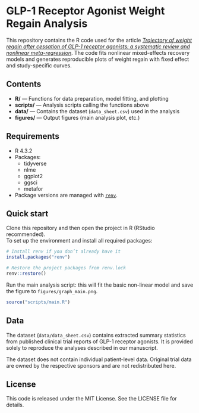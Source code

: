 # GLP-1 Receptor Agonist Weight Regain Analysis

This repository contains the R code used for the article *[Trajectory of weight regain after cessation of GLP-1 receptor agonists: a systematic review and nonlinear meta-regression](https://www.medrxiv.org/content/10.1101/2025.06.09.25328726v2)*. The code fits nonlinear mixed-effects recovery models and generates reproducible plots of weight regain with fixed effect and study-specific curves.

## Contents
- **R/** — Functions for data preparation, model fitting, and plotting
- **scripts/** — Analysis scripts calling the functions above 
- **data/** — Contains the dataset (`data_sheet.csv`) used in the analysis
- **figures/** — Output figures (main analysis plot, etc.)

## Requirements
- R 4.3.2
- Packages:  
  - tidyverse  
  - nlme  
  - ggplot2  
  - ggsci  
  - metafor  
- Package versions are managed with [`renv`](https://rstudio.github.io/renv/).  

## Quick start

Clone this repository and then open the project in R (RStudio recommended).  
To set up the environment and install all required packages:

```r
# Install renv if you don’t already have it
install.packages("renv")

# Restore the project packages from renv.lock
renv::restore()
```

Run the main analysis script: this will fit the basic non-linear model and save the figure to `figures/graph_main.png`.  
```r
source("scripts/main.R")
```

## Data

The dataset (`data/data_sheet.csv`) contains extracted summary statistics from published clinical trial reports of GLP-1 receptor agonists. It is provided solely to reproduce the analyses described in our manuscript.  

The dataset does not contain individual patient-level data. Original trial data are owned by the respective sponsors and are not redistributed here.

## License
This code is released under the MIT License. See the LICENSE file for details.
